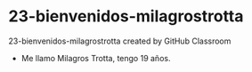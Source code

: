 # 23-bienvenidos-milagrostrotta
23-bienvenidos-milagrostrotta created by GitHub Classroom

* Me llamo Milagros Trotta, tengo 19 años. 
